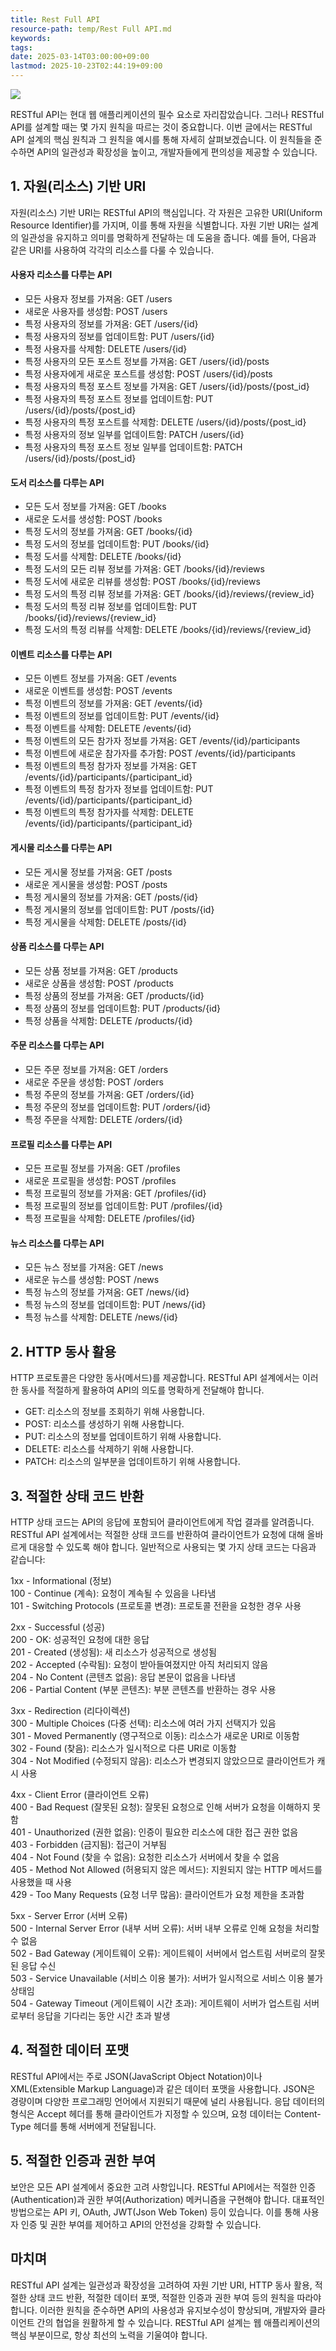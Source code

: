 ```yaml
---
title: Rest Full API
resource-path: temp/Rest Full API.md
keywords:
tags:
date: 2025-03-14T03:00:00+09:00
lastmod: 2025-10-23T02:44:19+09:00
---
```

![](../08.media/20250314030577.png)


RESTful API는 현대 웹 애플리케이션의 필수 요소로 자리잡았습니다. 그러나 RESTful API를 설계할 때는 몇 가지 원칙을 따르는 것이 중요합니다. 이번 글에서는 RESTful API 설계의 핵심 원칙과 그 원칙을 예시를 통해 자세히 살펴보겠습니다. 이 원칙들을 준수하면 API의 일관성과 확장성을 높이고, 개발자들에게 편의성을 제공할 수 있습니다.

  

## 1. 자원(리소스) 기반 URI

자원(리소스) 기반 URI는 RESTful API의 핵심입니다. 각 자원은 고유한 URI(Uniform Resource Identifier)를 가지며, 이를 통해 자원을 식별합니다. 자원 기반 URI는 설계의 일관성을 유지하고 의미를 명확하게 전달하는 데 도움을 줍니다. 예를 들어, 다음과 같은 URI를 사용하여 각각의 리소스를 다룰 수 있습니다.

#### **사용자 리소스를 다루는 API**

- 모든 사용자 정보를 가져옴: GET /users
- 새로운 사용자를 생성함: POST /users
- 특정 사용자의 정보를 가져옴: GET /users/{id}
- 특정 사용자의 정보를 업데이트함: PUT /users/{id}
- 특정 사용자를 삭제함: DELETE /users/{id}
- 특정 사용자의 모든 포스트 정보를 가져옴: GET /users/{id}/posts
- 특정 사용자에게 새로운 포스트를 생성함: POST /users/{id}/posts
- 특정 사용자의 특정 포스트 정보를 가져옴: GET /users/{id}/posts/{post_id}
- 특정 사용자의 특정 포스트 정보를 업데이트함: PUT /users/{id}/posts/{post_id}
- 특정 사용자의 특정 포스트를 삭제함: DELETE /users/{id}/posts/{post_id}
- 특정 사용자의 정보 일부를 업데이트함: PATCH /users/{id}
- 특정 사용자의 특정 포스트 정보 일부를 업데이트함: PATCH /users/{id}/posts/{post_id}

#### **도서 리소스를 다루는 API**

- 모든 도서 정보를 가져옴: GET /books
- 새로운 도서를 생성함: POST /books
- 특정 도서의 정보를 가져옴: GET /books/{id}
- 특정 도서의 정보를 업데이트함: PUT /books/{id}
- 특정 도서를 삭제함: DELETE /books/{id}
- 특정 도서의 모든 리뷰 정보를 가져옴: GET /books/{id}/reviews
- 특정 도서에 새로운 리뷰를 생성함: POST /books/{id}/reviews
- 특정 도서의 특정 리뷰 정보를 가져옴: GET /books/{id}/reviews/{review_id}
- 특정 도서의 특정 리뷰 정보를 업데이트함: PUT /books/{id}/reviews/{review_id}
- 특정 도서의 특정 리뷰를 삭제함: DELETE /books/{id}/reviews/{review_id}

#### **이벤트 리소스를 다루는 API**

- 모든 이벤트 정보를 가져옴: GET /events
- 새로운 이벤트를 생성함: POST /events
- 특정 이벤트의 정보를 가져옴: GET /events/{id}
- 특정 이벤트의 정보를 업데이트함: PUT /events/{id}
- 특정 이벤트를 삭제함: DELETE /events/{id}
- 특정 이벤트의 모든 참가자 정보를 가져옴: GET /events/{id}/participants
- 특정 이벤트에 새로운 참가자를 추가함: POST /events/{id}/participants
- 특정 이벤트의 특정 참가자 정보를 가져옴: GET /events/{id}/participants/{participant_id}
- 특정 이벤트의 특정 참가자 정보를 업데이트함: PUT /events/{id}/participants/{participant_id}
- 특정 이벤트의 특정 참가자를 삭제함: DELETE /events/{id}/participants/{participant_id}

#### **게시물 리소스를 다루는 API**

- 모든 게시물 정보를 가져옴: GET /posts
- 새로운 게시물을 생성함: POST /posts
- 특정 게시물의 정보를 가져옴: GET /posts/{id}
- 특정 게시물의 정보를 업데이트함: PUT /posts/{id}
- 특정 게시물을 삭제함: DELETE /posts/{id}

#### **상품 리소스를 다루는 API**

- 모든 상품 정보를 가져옴: GET /products
- 새로운 상품을 생성함: POST /products
- 특정 상품의 정보를 가져옴: GET /products/{id}
- 특정 상품의 정보를 업데이트함: PUT /products/{id}
- 특정 상품을 삭제함: DELETE /products/{id}

#### **주문 리소스를 다루는 API**

- 모든 주문 정보를 가져옴: GET /orders
- 새로운 주문을 생성함: POST /orders
- 특정 주문의 정보를 가져옴: GET /orders/{id}
- 특정 주문의 정보를 업데이트함: PUT /orders/{id}
- 특정 주문을 삭제함: DELETE /orders/{id}

#### **프로필 리소스를 다루는 API**

- 모든 프로필 정보를 가져옴: GET /profiles
- 새로운 프로필을 생성함: POST /profiles
- 특정 프로필의 정보를 가져옴: GET /profiles/{id}
- 특정 프로필의 정보를 업데이트함: PUT /profiles/{id}
- 특정 프로필을 삭제함: DELETE /profiles/{id}

#### **뉴스 리소스를 다루는 API**

- 모든 뉴스 정보를 가져옴: GET /news
- 새로운 뉴스를 생성함: POST /news
- 특정 뉴스의 정보를 가져옴: GET /news/{id}
- 특정 뉴스의 정보를 업데이트함: PUT /news/{id}
- 특정 뉴스를 삭제함: DELETE /news/{id}

  

## 2. HTTP 동사 활용

HTTP 프로토콜은 다양한 동사(메서드)를 제공합니다. RESTful API 설계에서는 이러한 동사를 적절하게 활용하여 API의 의도를 명확하게 전달해야 합니다.

- GET: 리소스의 정보를 조회하기 위해 사용합니다.
- POST: 리소스를 생성하기 위해 사용합니다.
- PUT: 리소스의 정보를 업데이트하기 위해 사용합니다.
- DELETE: 리소스를 삭제하기 위해 사용합니다.
- PATCH: 리소스의 일부분을 업데이트하기 위해 사용합니다.

  

## 3. 적절한 상태 코드 반환

HTTP 상태 코드는 API의 응답에 포함되어 클라이언트에게 작업 결과를 알려줍니다. RESTful API 설계에서는 적절한 상태 코드를 반환하여 클라이언트가 요청에 대해 올바르게 대응할 수 있도록 해야 합니다. 일반적으로 사용되는 몇 가지 상태 코드는 다음과 같습니다:

1xx - Informational (정보)  
100 - Continue (계속): 요청이 계속될 수 있음을 나타냄  
101 - Switching Protocols (프로토콜 변경): 프로토콜 전환을 요청한 경우 사용

2xx - Successful (성공)  
200 - OK: 성공적인 요청에 대한 응답  
201 - Created (생성됨): 새 리소스가 성공적으로 생성됨  
202 - Accepted (수락됨): 요청이 받아들여졌지만 아직 처리되지 않음  
204 - No Content (콘텐츠 없음): 응답 본문이 없음을 나타냄  
206 - Partial Content (부분 콘텐츠): 부분 콘텐츠를 반환하는 경우 사용

3xx - Redirection (리다이렉션)  
300 - Multiple Choices (다중 선택): 리소스에 여러 가지 선택지가 있음  
301 - Moved Permanently (영구적으로 이동): 리소스가 새로운 URI로 이동함  
302 - Found (찾음): 리소스가 일시적으로 다른 URI로 이동함  
304 - Not Modified (수정되지 않음): 리소스가 변경되지 않았으므로 클라이언트가 캐시 사용

4xx - Client Error (클라이언트 오류)  
400 - Bad Request (잘못된 요청): 잘못된 요청으로 인해 서버가 요청을 이해하지 못함  
401 - Unauthorized (권한 없음): 인증이 필요한 리소스에 대한 접근 권한 없음  
403 - Forbidden (금지됨): 접근이 거부됨  
404 - Not Found (찾을 수 없음): 요청한 리소스가 서버에서 찾을 수 없음  
405 - Method Not Allowed (허용되지 않은 메서드): 지원되지 않는 HTTP 메서드를 사용했을 때 사용  
429 - Too Many Requests (요청 너무 많음): 클라이언트가 요청 제한을 초과함

5xx - Server Error (서버 오류)  
500 - Internal Server Error (내부 서버 오류): 서버 내부 오류로 인해 요청을 처리할 수 없음  
502 - Bad Gateway (게이트웨이 오류): 게이트웨이 서버에서 업스트림 서버로의 잘못된 응답 수신  
503 - Service Unavailable (서비스 이용 불가): 서버가 일시적으로 서비스 이용 불가 상태임  
504 - Gateway Timeout (게이트웨이 시간 초과): 게이트웨이 서버가 업스트림 서버로부터 응답을 기다리는 동안 시간 초과 발생

  

## 4. 적절한 데이터 포맷

RESTful API에서는 주로 JSON(JavaScript Object Notation)이나 XML(Extensible Markup Language)과 같은 데이터 포맷을 사용합니다. JSON은 경량이며 다양한 프로그래밍 언어에서 지원되기 때문에 널리 사용됩니다. 응답 데이터의 형식은 Accept 헤더를 통해 클라이언트가 지정할 수 있으며, 요청 데이터는 Content-Type 헤더를 통해 서버에게 전달됩니다.

  

## 5. 적절한 인증과 권한 부여

보안은 모든 API 설계에서 중요한 고려 사항입니다. RESTful API에서는 적절한 인증(Authentication)과 권한 부여(Authorization) 메커니즘을 구현해야 합니다. 대표적인 방법으로는 API 키, OAuth, JWT(Json Web Token) 등이 있습니다. 이를 통해 사용자 인증 및 권한 부여를 제어하고 API의 안전성을 강화할 수 있습니다.

  

## 마치며

RESTful API 설계는 일관성과 확장성을 고려하여 자원 기반 URI, HTTP 동사 활용, 적절한 상태 코드 반환, 적절한 데이터 포맷, 적절한 인증과 권한 부여 등의 원칙을 따라야 합니다. 이러한 원칙을 준수하면 API의 사용성과 유지보수성이 향상되며, 개발자와 클라이언트 간의 협업을 원활하게 할 수 있습니다. RESTful API 설계는 웹 애플리케이션의 핵심 부분이므로, 항상 최선의 노력을 기울여야 합니다.
